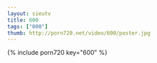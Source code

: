 ```yaml
--- 
layout: sieutv
title: 600
tags: ["000"]
thumb: http://porn720.net/video/600/poster.jpg
---
```

{% include porn720 key="600" %} 

